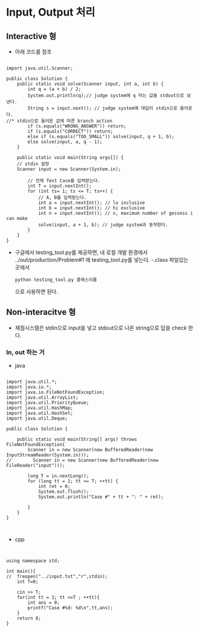 # Input, Output 처리

## Interactive 형
- 아래 코드를 참조
<pre><code>
import java.util.Scanner;

public class Solution {
    public static void solve(Scanner input, int a, int b) {
        int q = (a + b) / 2;
        System.out.println(q);// judge system에 q 라는 값을 stdout으로 보낸다.  
        String s = input.next(); // judge system에 대답이 stdin으로 들어온다.
//* stdin으로 들어온 값에 따른 branch action
        if (s.equals("WRONG_ANSWER")) return;
        if (s.equals("CORRECT")) return;
        else if (s.equals("TOO_SMALL")) solve(input, q + 1, b);
        else solve(input, a, q - 1);
    }

    public static void main(String args[]) {
	// stdin 설정
	Scanner input = new Scanner(System.in);

        // 전체 Test Case를 입력받는다.
        int T = input.nextInt();
        for (int ts= 1; ts <= T; ts++) {
            // A, B를 입력받는다.
            int a = input.nextInt(); // lo inclusive
            int b = input.nextInt(); // hi exclusive
            int n = input.nextInt(); // n, maximum number of gessess i can make
            solve(input, a + 1, b); // judge system과 동작한다. 
        }
    }
}
</code></pre>

- 구글에서 testing_tool.py를 제공하면, 내 로컬 개발 환경에서 ../out/production/Problem#1 에 testing_tool.py를 넣는다.
  -.class 파일있는 곳에서 <pre><code>python testing_tool.py 클래스이름 </code></pre> 으로 사용하면 된다. 

## Non-interacitve 형

- 채점시스템은 stdin으로 input을 넣고 stdout으로 나온 string으로 답을 check 한다.

### In, out 하는 거
  - java 
  <pre><code>
import java.util.*;
import java.io.*;
import java.io.FileNotFoundException;
import java.util.ArrayList;
import java.util.PriorityQueue;
import java.util.HashMap;
import java.util.HashSet;
import java.util.Deque;

public class Solution {
    
    public static void main(String[] args) throws FileNotFoundException{
        Scanner in = new Scanner(new BufferedReader(new InputStreamReader(System.in)));
//        Scanner in = new Scanner(new BufferedReader(new FileReader("input")));

        long T = in.nextLong();
        for (long tt = 1; tt <= T; ++tt) {
            int ret = 0;
            System.out.flush();
            System.out.println("Case #" + tt + ": " + ret);

        }
    }
}
  
  </code></pre>
  - cpp
  <pre><code>

using namespace std;

int main(){
//	freopen("../input.txt","r",stdin);
    int T=0;

	cin >> T;
	for(int tt = 1; tt <=T ; ++tt){
	    int ans = 0;
        printf("Case #%d: %d\n",tt,ans);
    }
	return 0;
}
  
  
  
  
  </code></pre>




